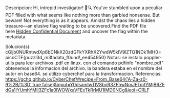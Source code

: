 
Descripcion:
Hi, intrepid investigator! 📄🔍 You've stumbled upon a peculiar PDF filled with what seems like nothing more than garbled nonsense. But beware! Not everything is as it appears. Amidst the chaos lies a hidden treasure—an elusive flag waiting to be uncovered.Find the PDF file here [Hidden Confidential Document](https://challenge-files.picoctf.net/c_saffron_estate/8175871c08fc4d10d26d10746f3a4aad06bbd7a5682c01c3d777a89d276bdb38/confidential.pdf) and uncover the flag within the metadata.

Solucion(s):
cGljb0NURntwdXp6bDNkX20zdGFkYXRhX2YwdW5kIV9lZTQ1NDk1MH0=
picoCTF{puzzl3d_m3tadata_f0und!_ee454950}
Notas:
se instalo poppler-utils  para leer archivos .pdf en linux.
con el comando pdfinfo "nombre.pdf" obtenemos la informacion del archivo.
la bandera estaba en el nombre del autor en base64.
se utilizo cyberchef para la transformacion.
Referencias:
https://gchq.github.io/CyberChef/#recipe=From_Base64('A-Za-z0-9%2B/%3D',true,false)&input=Y0dsamIwTlVSbnR3ZFhwNmJETmtYMjB6ZEdGa1lYUmhYMll3ZFc1a0lWOWxaVFExTkRrMU1IMD0NCg&ieol=CRLF